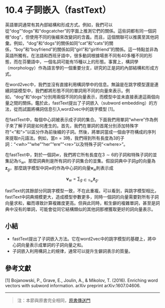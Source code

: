 # 10.4 子詞嵌入（fastText）

英語單詞通常有其內部結構和形成方式。例如，我們可以從“dog”“dogs”和“dogcatcher”的字面上推測它們的關係。這些詞都有同一個詞根“dog”，但使用不同的後綴來改變詞的含義。而且，這個關聯可以推廣至其他詞彙。例如，“dog”和“dogs”的關係如同“cat”和“cats”的關係，“boy”和“boyfriend”的關係如同“girl”和“girlfriend”的關係。這一特點並非為英語所獨有。在法語和西班牙語中，很多動詞根據場景不同有40多種不同的形態，而在芬蘭語中，一個名詞可能有15種以上的形態。事實上，構詞學（morphology）作為語言學的一個重要分支，研究的正是詞的內部結構和形成方式。

在word2vec中，我們並沒有直接利用構詞學中的信息。無論是在跳字模型還是連續詞袋模型中，我們都將形態不同的單詞用不同的向量來表示。例如，“dog”和“dogs”分別用兩個不同的向量表示，而模型中並未直接表達這兩個向量之間的關係。鑑於此，fastText提出了子詞嵌入（subword embedding）的方法，從而試圖將構詞信息引入word2vec中的跳字模型 [1]。

在fastText中，每個中心詞被表示成子詞的集合。下面我們用單詞“where”作為例子來了解子詞是如何產生的。首先，我們在單詞的首尾分別添加特殊字符“&lt;”和“&gt;”以區分作為前後綴的子詞。然後，將單詞當成一個由字符構成的序列來提取$n$元語法。例如，當$n=3$時，我們得到所有長度為3的子詞：“&lt;wh&gt;”“whe”“her”“ere”“&lt;re&gt;”以及特殊子詞“&lt;where&gt;”。

在fastText中，對於一個詞$w$，我們將它所有長度在$3 \sim 6$的子詞和特殊子詞的並集記為$\mathcal{G}_w$。那麼詞典則是所有詞的子詞集合的並集。假設詞典中子詞$g$的向量為$\boldsymbol{z}_g$，那麼跳字模型中詞$w$的作為中心詞的向量$\boldsymbol{v}_w$則表示成

$$
\boldsymbol{v}_w = \sum_{g\in\mathcal{G}_w} \boldsymbol{z}_g.
$$

fastText的其餘部分同跳字模型一致，不在此重複。可以看到，與跳字模型相比，fastText中詞典規模更大，造成模型參數更多，同時一個詞的向量需要對所有子詞向量求和，繼而導致計算複雜度更高。但與此同時，較生僻的複雜單詞，甚至是詞典中沒有的單詞，可能會從同它結構類似的其他詞那裡獲取更好的詞向量表示。


## 小結

* fastText提出了子詞嵌入方法。它在word2vec中的跳字模型的基礎上，將中心詞向量表示成單詞的子詞向量之和。
* 子詞嵌入利用構詞上的規律，通常可以提升生僻詞表示的質量。



## 參考文獻

[1] Bojanowski, P., Grave, E., Joulin, A., & Mikolov, T. (2016). Enriching word vectors with subword information. arXiv preprint arXiv:1607.04606.

-----------
> 注：本節與原書完全相同，[原書傳送門](https://zh.d2l.ai/chapter_natural-language-processing/fasttext.html)

